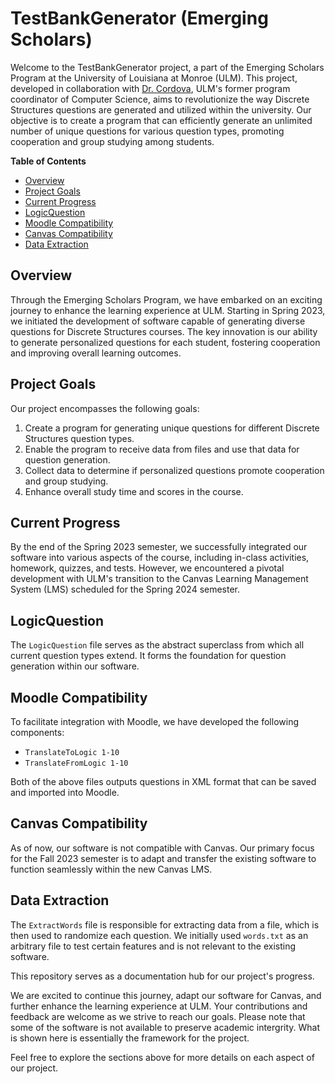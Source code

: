 # TestBankGenerator (Emerging Scholars)

Welcome to the TestBankGenerator project, a part of the Emerging Scholars Program at the University of Louisiana at Monroe (ULM). This project, developed in collaboration with [Dr. Cordova](https://webservices.ulm.edu/facultyactivities/profile/cordova), ULM's former program coordinator of Computer Science, aims to revolutionize the way Discrete Structures questions are generated and utilized within the university. Our objective is to create a program that can efficiently generate an unlimited number of unique questions for various question types, promoting cooperation and group studying among students.

**Table of Contents**
- [Overview](#overview)
- [Project Goals](#project-goals)
- [Current Progress](#current-progress)
- [LogicQuestion](#logicquestion)
- [Moodle Compatibility](#moodle-compatibility)
- [Canvas Compatibility](#canvas-compatibility)
- [Data Extraction](#data-extraction)

## Overview

Through the Emerging Scholars Program, we have embarked on an exciting journey to enhance the learning experience at ULM. Starting in Spring 2023, we initiated the development of software capable of generating diverse questions for Discrete Structures courses. The key innovation is our ability to generate personalized questions for each student, fostering cooperation and improving overall learning outcomes.

## Project Goals

Our project encompasses the following goals:

1. Create a program for generating unique questions for different Discrete Structures question types.
2. Enable the program to receive data from files and use that data for question generation.
3. Collect data to determine if personalized questions promote cooperation and group studying.
4. Enhance overall study time and scores in the course.

## Current Progress

By the end of the Spring 2023 semester, we successfully integrated our software into various aspects of the course, including in-class activities, homework, quizzes, and tests. However, we encountered a pivotal development with ULM's transition to the Canvas Learning Management System (LMS) scheduled for the Spring 2024 semester.

## LogicQuestion

The `LogicQuestion` file serves as the abstract superclass from which all current question types extend. It forms the foundation for question generation within our software.

## Moodle Compatibility

To facilitate integration with Moodle, we have developed the following components:

- `TranslateToLogic 1-10`
- `TranslateFromLogic 1-10`

Both of the above files outputs questions in XML format that can be saved and imported into Moodle.

## Canvas Compatibility

As of now, our software is not compatible with Canvas. Our primary focus for the Fall 2023 semester is to adapt and transfer the existing software to function seamlessly within the new Canvas LMS.

## Data Extraction

The `ExtractWords` file is responsible for extracting data from a file, which is then used to randomize each question. We initially used `words.txt` as an arbitrary file to test certain features and is not relevant to the existing software.

This repository serves as a documentation hub for our project's progress.

We are excited to continue this journey, adapt our software for Canvas, and further enhance the learning experience at ULM. Your contributions and feedback are welcome as we strive to reach our goals. Please note that some of the software is not available to preserve academic intergrity. What is shown here is essentially the framework for the project. 

Feel free to explore the sections above for more details on each aspect of our project.
